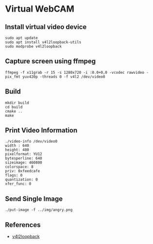 # Virtual WebCAM

## Install virtual video device

    sudo apt update
    sudo apt install v4l2loopback-utils
    sudo modprobe v4l2loopback

## Capture screen using ffmpeg

    ffmpeg -f x11grab -r 15 -s 1280x720 -i :0.0+0,0 -vcodec rawvideo -pix_fmt yuv420p -threads 0 -f v4l2 /dev/video0

## Build

    mkdir build
    cd build
    cmake ..
    make

## Print Video Information

    ./video-info /dev/video0
    width : 640
    height: 480
    pixelformat: YU12
    bytesperline: 640
    sizeimage: 460800
    colorspace: 8
    priv: 0xfeedcafe
    flags: 0
    quantization: 0
    xfer_func: 0

## Send Single Image

    ./put-image -f ../img/angry.png

## References

*    [v4l2loopback](https://github.com/umlaeute/v4l2loopback)